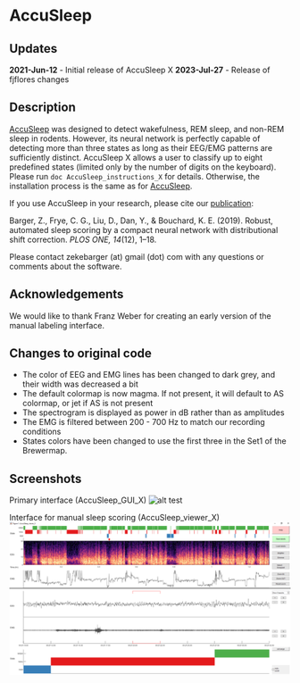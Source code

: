 # AccuSleep

## Updates
**2021-Jun-12** - Initial release of AccuSleep X
**2023-Jul-27** - Release of fjflores changes

## Description

[AccuSleep](https://github.com/zekebarger/AccuSleep) was designed to detect wakefulness, REM sleep, and non-REM sleep in rodents. 
However, its neural network is perfectly capable of detecting more than three states as long as their EEG/EMG patterns are sufficiently distinct.
AccuSleep X allows a user to classify up to eight predefined states (limited only by the number of digits on the keyboard). 
Please run `doc AccuSleep_instructions_X` for details. Otherwise, the installation process is the same as for [AccuSleep](https://github.com/zekebarger/AccuSleep#installation-instructions).

If you use AccuSleep in your research, please cite our [publication](https://journals.plos.org/plosone/article?id=10.1371/journal.pone.0224642):

Barger, Z., Frye, C. G., Liu, D., Dan, Y., & Bouchard, K. E. (2019). Robust, automated sleep scoring by a compact neural network with distributional shift correction. *PLOS ONE, 14*(12), 1–18.

Please contact zekebarger (at) gmail (dot) com with any questions or comments about the software.


## Acknowledgements
We would like to thank Franz Weber for creating an early version of the manual labeling interface.

## Changes to original code
- The color of EEG and EMG lines has been changed to dark grey, and their width was decreased a bit
- The default colormap is now magma. If not present, it will default to AS colormap, or jet if AS is not present
- The spectrogram is displayed as power in dB rather than as amplitudes
- The EMG is filtered between 200 - 700 Hz to match our recording conditions
- States colors have been changed to use the first three in the Set1 of the Brewermap.


## Screenshots
Primary interface (AccuSleep_GUI_X)
![alt test](https://i.imgur.com/W0alwkx.png)

Interface for manual sleep scoring (AccuSleep_viewer_X)
![alt test](helper_files/FF_AccuSleep_X.png)
